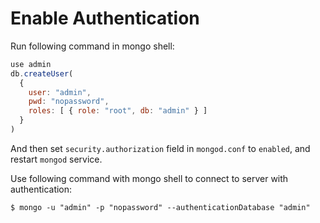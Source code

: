 # Enable Authentication

Run following command in mongo shell:

```javascript
use admin
db.createUser(
  {
    user: "admin",
    pwd: "nopassword",
    roles: [ { role: "root", db: "admin" } ]
  }
)
```

And then set `security.authorization` field in `mongod.conf` to `enabled`, and restart `mongod` service.

Use following command with mongo shell to connect to server with authentication:

```console
$ mongo -u "admin" -p "nopassword" --authenticationDatabase "admin"
```

